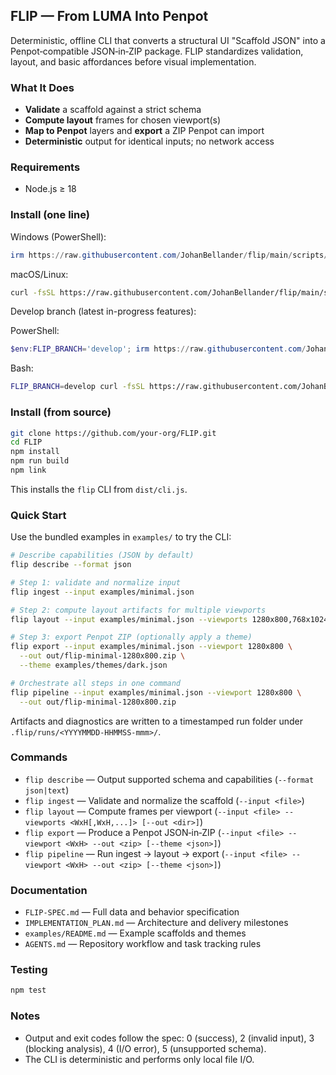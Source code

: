 ## FLIP — From LUMA Into Penpot

Deterministic, offline CLI that converts a structural UI "Scaffold JSON" into a Penpot‑compatible JSON‑in‑ZIP package. FLIP standardizes validation, layout, and basic affordances before visual implementation.

### What It Does
- **Validate** a scaffold against a strict schema
- **Compute layout** frames for chosen viewport(s)
- **Map to Penpot** layers and **export** a ZIP Penpot can import
- **Deterministic** output for identical inputs; no network access

### Requirements
- Node.js ≥ 18

### Install (one line)

Windows (PowerShell):
```powershell
irm https://raw.githubusercontent.com/JohanBellander/flip/main/scripts/install.ps1 | iex
```

macOS/Linux:
```bash
curl -fsSL https://raw.githubusercontent.com/JohanBellander/flip/main/scripts/install.sh | bash
```

Develop branch (latest in-progress features):

PowerShell:
```powershell
$env:FLIP_BRANCH='develop'; irm https://raw.githubusercontent.com/JohanBellander/flip/main/scripts/install.ps1 | iex
```

Bash:
```bash
FLIP_BRANCH=develop curl -fsSL https://raw.githubusercontent.com/JohanBellander/flip/main/scripts/install.sh | bash
```

### Install (from source)
```bash
git clone https://github.com/your-org/FLIP.git
cd FLIP
npm install
npm run build
npm link
```

This installs the `flip` CLI from `dist/cli.js`.

### Quick Start
Use the bundled examples in `examples/` to try the CLI:

```bash
# Describe capabilities (JSON by default)
flip describe --format json

# Step 1: validate and normalize input
flip ingest --input examples/minimal.json

# Step 2: compute layout artifacts for multiple viewports
flip layout --input examples/minimal.json --viewports 1280x800,768x1024

# Step 3: export Penpot ZIP (optionally apply a theme)
flip export --input examples/minimal.json --viewport 1280x800 \
  --out out/flip-minimal-1280x800.zip \
  --theme examples/themes/dark.json

# Orchestrate all steps in one command
flip pipeline --input examples/minimal.json --viewport 1280x800 \
  --out out/flip-minimal-1280x800.zip
```

Artifacts and diagnostics are written to a timestamped run folder under `.flip/runs/<YYYYMMDD-HHMMSS-mmm>/`.

### Commands
- `flip describe` — Output supported schema and capabilities (`--format json|text`)
- `flip ingest` — Validate and normalize the scaffold (`--input <file>`)
- `flip layout` — Compute frames per viewport (`--input <file> --viewports <WxH[,WxH,...]> [--out <dir>]`)
- `flip export` — Produce a Penpot JSON‑in‑ZIP (`--input <file> --viewport <WxH> --out <zip> [--theme <json>]`)
- `flip pipeline` — Run ingest → layout → export (`--input <file> --viewport <WxH> --out <zip> [--theme <json>]`)

### Documentation
- `FLIP-SPEC.md` — Full data and behavior specification
- `IMPLEMENTATION_PLAN.md` — Architecture and delivery milestones
- `examples/README.md` — Example scaffolds and themes
- `AGENTS.md` — Repository workflow and task tracking rules

### Testing
```bash
npm test
```

### Notes
- Output and exit codes follow the spec: 0 (success), 2 (invalid input), 3 (blocking analysis), 4 (I/O error), 5 (unsupported schema).
- The CLI is deterministic and performs only local file I/O.


